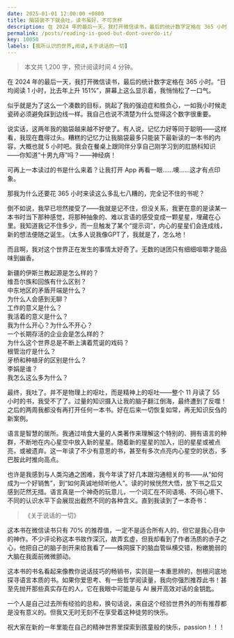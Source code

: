 ```yaml
---
date: 2025-01-01 12:00:00 +0800
title: 脑袋装不下就会吐，读书虽好，不可贪杯
description: 在 2024 年的最后一天，我打开微信读书，最后的统计数字定格在 365 小时。“日均阅读 1 小时，比去年上升 151%”，屏幕上这么显示着，我悄悄松了一口气。似乎就是为了这么一个凑数的目标，挑起了我的强迫症和胜负心，一如我小时候走瓷砖必须避免踩到边线一样。我自己也说不清楚为什么觉得这个数字很重要。...
permalink: /posts/reading-is-good-but-dont-overdo-it/
key: 10050
labels: [我所认识的世界,阅读,关于说话的一切]
---
```



> 本文共 1,200 字，预计阅读时间 4 分钟。

在 2024 年的最后一天，我打开微信读书，最后的统计数字定格在 365 小时。“日均阅读 1 小时，比去年上升 151%”，屏幕上这么显示着，我悄悄松了一口气。

似乎就是为了这么一个凑数的目标，挑起了我的强迫症和胜负心，一如我小时候走瓷砖必须避免踩到边线一样。我自己也说不清楚为什么觉得这个数字很重要。

说实话，这两年我的脑袋越来越不好使了。有人说，记忆力好等同于聪明——这样看，我现在蠢得过头。糟糕的记忆力让我脑袋最多只能装下最新读的一本书的内容，大概也就 5 小时吧。我会在餐桌上跟同伴分享自己刚学习到的肛肠科知识——你知道“十男九痔”吗？——神经病！

可再上一本读过的书是什么来着？让我打开 App 再看一眼……噢……这才有点印象。

那我为什么还要花 365 小时来读这么多乱七八糟的，完全记不住的书呢？

倒不如说，我早已坦然接受了——我就是记不住，但没关系，我更在意的是读某一本书时当下那种感觉，将那种抽象的、难以言语的感受变成一颗星星，埋藏在心里。我知道我记不住多少，而一旦触发了某个“提示词”，内心的星星们会连成线，新的想法便随之诞生。（太多人说我像GPT了，我就是了，怎么地！

而且啊，我对这个世界正在发生的事情太好奇了。无数的谜团只有细细咀嚼才能品味到幽香。

新疆的伊斯兰教起源是怎么样的？<br/>
维吾尔族和回族有什么区别？<br/>
中东地区的矛盾开端是什么？<br/>
为什么人会感到无聊？<br/>
工作的意义是什么？<br/>
我活着的意义是什么？<br/>
我为什么开心？为什么不开心？<br/>
一个长期存活的企业会是怎么样的？<br/>
为什么这个世界总是不断上演着荒诞的戏码？<br/>
根管治疗是什么？<br/>
牙桥和种植牙的区别是什么？<br/>
李娟是谁？<br/>
我怎么这么多为什么？

最终，我吐了。并不是物理上的呕吐，而是精神上的呕吐——整个 11 月读了 55 小时的书，我受不了了。过量的知识摄入让我的脑子翻江倒海，最终遭到了反噬！之后的两周我都没有再打开任何一本书。好在后来一切恢复如常，再无知识反刍的新案例。

语言是智慧的居所。我通过啃食大量的人类著作来理解这个特别的、拥有语言的种群，不断地在内心星空中放入新的星星。随着新的星星的加入，旧的星星或被点亮，或被遗弃。这一年读了不少有意思的书，甚至有多次点亮内心星空的状态，多巴胺此时推向高点。

也许是我感到与人类沟通之困难，我今年读了好几本跟沟通相关的书——从“如何成为一个好销售”，到“如何真诚地倾听他人”。读的时候恍然大悟，放下书之后又感到茫然无措。语言真是一个神奇的玩意儿，一个词汇在不同语境、不同心境下、不同的认识水平下会展现出截然不同的各种含义。直到我读到了一本奇书：

>《关于说话的一切》

这本书在微信读书只有 70% 的推荐值，一定不是适合所有人的，但它是我心目中的神作。不少评论称这本书故作深沉，故弄玄虚，但我却看到了作者汤质的赤子之心，他把自己的脑子剖开来给我看了——蛛网膜下的脑血管纵横交错，粉嫩脆弱的大脑在我面前微微颤动。

这本书的书名看起来像教你说话技巧的畅销书，实则是一本重思辨的，刨根问底地探寻语言本质的书。如果你爱思考、有一些哲学阅读量，我向你强烈推荐此书！甚至先抛开那些真实存在的人，它在我眼中可能是与 AI 展开高效对话的金钥匙。

一个人是自己过去所有经验的总和，换句话说，来自这个经验世界外的所有推荐都是没有意义的。但我又无时无刻不在享受着这种徒劳的快乐。

祝大家在新的一年里能在自己的精神世界里探索到孩童般的快乐，passion！！！
